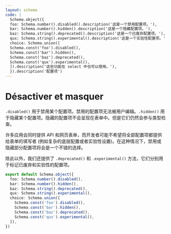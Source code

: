```yaml
---
layout: schema
code: |
  Schema.object({
  foo: Schema.number().disabled().description('这是一个禁用配置项。'),
  bar: Schema.number().hidden().description('这是一个隐藏配置项。'),
  baz: Schema.string().deprecated().description('这是一个已废弃配置项。'),
  qux: Schema.string().experimental().description('这是一个实验性配置项。'),
  choice: Schema.union([
  Schema.const('foo').disabled(),
  Schema.const('bar').hidden(),
  Schema.const('baz').deprecated(),
  Schema.const('qux').experimental(),
  ]).description('这些功能在 select 中也可以使用。'),
  }).description('配置项')
---
```


# Désactiver et masquer

`.disabled()` 用于禁用某个配置项。禁用的配置项无法被用户编辑。`.hidden()` 用于隐藏某个配置项。隐藏的配置项不会呈现在表单中。但是它们仍然会参与类型检查。

许多应用会同时提供 API 和网页表单，而开发者可能不希望将全部配置项都提供给表单的填写者 (例如复杂的底层配置或者实验性设置)。在这种情况下，禁用或隐藏部分配置项将会是一个不错的选择。

除此以外，我们还提供了 `.deprecated()` 和 `.experimental()` 方法，它们分别用于标记已废弃和实验性的配置项。

```ts
export default Schema.object({
  foo: Schema.number().disabled(),
  bar: Schema.number().hidden(),
  baz: Schema.string().deprecated(),
  qux: Schema.string().experimental(),
  choice: Schema.union([
    Schema.const('foo').disabled(),
    Schema.const('bar').hidden(),
    Schema.const('baz').deprecated(),
    Schema.const('qux').experimental(),
  ]),
})
```
